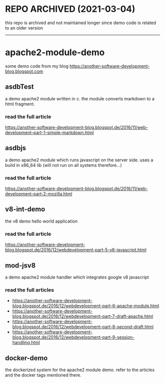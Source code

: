 # REPO ARCHIVED (2021-03-04)

this repo is archived and not maintained longer 
since demo code is related to an older version

---


# apache2-module-demo
some demo code from my blog https://another-software-development-blog.blogspot.com


## asdbTest
a demo apache2 module written in c. the module converts markdown to a html fragment.

### read the full article

https://another-software-development-blog.blogspot.de/2016/11/web-development-part-1-simple-markdown.html

## asdbjs
a demo apache2 module which runs javascript on the server side. uses a build in x86_64 lib (will not run on all systems therefore...)


### read the full article

https://another-software-development-blog.blogspot.de/2016/11/web-development-part-2-mozilla.html


## v8-int-demo
the v8 demo hello world application

### read the full article

https://another-software-development-blog.blogspot.de/2016/12/webdevelopment-part-5-v8-javascript.html


## mod-jsv8
a demo apache2 module handler which integrates google v8 javascript

### read the full articles
- https://another-software-development-blog.blogspot.de/2016/12/webdevelopment-part-6-apache-module.html
- https://another-software-development-blog.blogspot.de/2016/12/webdevelopment-part-7-draft-apache.html
- https://another-software-development-blog.blogspot.de/2016/12/webdevelopment-part-8-second-draft.html
- https://another-software-development-blog.blogspot.de/2016/12/webdevelopment-part-9-session-handling.html


## docker-demo
the dockerized system for the apache2 module demo.
refer to the articles and the docker tags mentioned there.




